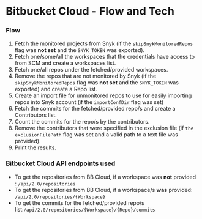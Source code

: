 # Bitbucket Cloud - Flow and Tech

### Flow

1. Fetch the monitored projects from Snyk (if the `skipSnykMonitoredRepos` flag was **not set** and the `SNYK_TOKEN` was exported).
2. Fetch one/some/all the workspaces that the credentials have access to from SCM and create a workspaces list.
3. Fetch one/all repos under the fetched/provided workspaces.
4. Remove the repos that are not monitored by Snyk (if the `skipSnykMonitoredRepos` flag was **not set** and the `SNYK_TOKEN` was exported) and create a Repo list.
5. Create an import file for unmonitored repos to use for easily importing repos into Snyk account (if the `importConfDir` flag was set)
6. Fetch the commits for the fetched/provided repo/s and create a Contributors list.
7. Count the commits for the repo/s by the contributors.
8. Remove the contributors that were specified in the exclusion file (if `the exclusionFilePath` flag was set and a valid path to a text file was provided).
9. Print the results.

### Bitbucket Cloud API endpoints used

* To get the repositories from BB Cloud, if a workspace was **not** provided :  `/api/2.0/repositories`
* To get the repositories from BB Cloud, if a workspace/s **was** provided:  `/api/2.0/repositories/{Workspace}`
* To get the commits for the fetched/provided repo/s list:`/api/2.0/repositories/{Workspace}/{Repo}/commits`

